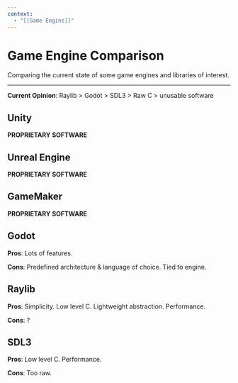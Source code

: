 ```yaml
---
context:
  - "[[Game Engine]]"
---
```


# Game Engine Comparison

Comparing the current state of some game engines and libraries of interest.

---

**Current Opinion**: Raylib > Godot > SDL3 > Raw C > unusable software

## Unity

**PROPRIETARY SOFTWARE**

## Unreal Engine

**PROPRIETARY SOFTWARE**

## GameMaker

**PROPRIETARY SOFTWARE**

## Godot

**Pros**: Lots of features.

**Cons**: Predefined architecture & language of choice. Tied to engine.

## Raylib

**Pros**: Simplicity. Low level C. Lightweight abstraction. Performance.

**Cons**: ?

## SDL3

**Pros**: Low level C. Performance.

**Cons**: Too raw.
